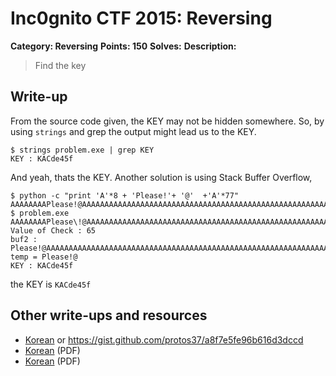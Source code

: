 # Inc0gnito CTF 2015: Reversing

**Category: Reversing** 
**Points: 150** 
**Solves:** 
**Description:**

> Find the key


## Write-up

From the source code given, the KEY may not be hidden somewhere. So, by using `strings` and grep the output might lead us to the KEY.
```
$ strings problem.exe | grep KEY 
KEY : KACde45f
```
And yeah, thats the KEY. Another solution is using Stack Buffer Overflow,
```
$ python -c "print 'A'*8 + 'Please!'+ '@'  +'A'*77" 
AAAAAAAAPlease!@AAAAAAAAAAAAAAAAAAAAAAAAAAAAAAAAAAAAAAAAAAAAAAAAAAAAAAAAAAAAAAAAAAAAAAAAAAAAA
$ problem.exe AAAAAAAAPlease\!@AAAAAAAAAAAAAAAAAAAAAAAAAAAAAAAAAAAAAAAAAAAAAAAAAAAAAAAAAAAAAAAAAAAAAAAAAAAAA
Value of Check : 65
buf2 : Please!@AAAAAAAAAAAAAAAAAAAAAAAAAAAAAAAAAAAAAAAAAAAAAAAAAAAAAAAAAAAAAAAAAAAAAAAAAAAAA
temp = Please!@
KEY : KACde45f
```
the KEY is `KACde45f`

## Other write-ups and resources

* [Korean](https://protos37.github.io/2015/08/25/inc0gnito-2015-ctf-writeups/) or <https://gist.github.com/protos37/a8f7e5fe96b616d3dccd>
* [Korean](http://cfile26.uf.tistory.com/attach/250DC14255DC73E20B571F) (PDF)
* [Korean](http://cfile24.uf.tistory.com/attach/2476E04655DC7C6E1C6C0B) (PDF)
